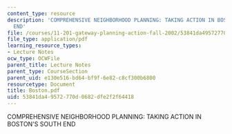 ```yaml
---
content_type: resource
description: 'COMPREHENSIVE NEIGHBORHOOD PLANNING: TAKING ACTION IN BOSTON''S SOUTH
  END'
file: /courses/11-201-gateway-planning-action-fall-2002/53841da49572770d0682dfe2f2f64418_Boston.pdf
file_type: application/pdf
learning_resource_types:
- Lecture Notes
ocw_type: OCWFile
parent_title: Lecture Notes
parent_type: CourseSection
parent_uid: e130e516-bd64-bf9f-6e82-c8cf300b6800
resourcetype: Document
title: Boston.pdf
uid: 53841da4-9572-770d-0682-dfe2f2f64418
---
```

COMPREHENSIVE NEIGHBORHOOD PLANNING: TAKING ACTION IN BOSTON'S SOUTH END

